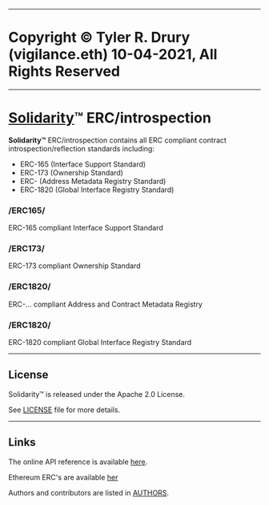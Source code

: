 ----------------------------------------------------------------

# Copyright © Tyler R. Drury (vigilance.eth) 10-04-2021, All Rights Reserved

----------------------------------------------------------------

# [Solidarity][1]™ ERC/introspection

**Solidarity™** ERC/introspection contains all ERC compliant contract introspection/reflection standards including:

* ERC-165 (Interface Support Standard)
* ERC-173 (Ownership Standard)
* ERC- (Address Metadata Registry Standard)
* ERC-1820 (Global Interface Registry Standard)


### /ERC165/

ERC-165 compliant Interface Support Standard


### /ERC173/

ERC-173 compliant Ownership Standard


### /ERC1820/

ERC-... compliant Address and Contract Metadata Registry


### /ERC1820/

ERC-1820 compliant Global Interface Registry Standard


----------------------------------------------------------------

## License

Solidarity™ is released under the Apache 2.0 License.

See [LICENSE](https://github.com/vigilance91/solidarity/LICENSE.md) file for more details.


----------------------------------------------------------------

## Links

The online API reference is available [here]().

Ethereum ERC's are available [her](https://eips.ethereum.org/erc)

Authors and contributors are listed in [AUTHORS](https://github.com/vigilance91/solidarity/AUTHORS.md).


[1]: https://github.com/vigilance91/solidarity
[2]: https://github.com/vigilance91
[3]: https://
[4]: https://openzeppelin.com
[5]: https://github.com/OpenZeppelin/openzeppelin-contracts/blob/v3.3.0/contracts
[6]: https://gitcoin.com
[7]: https://


